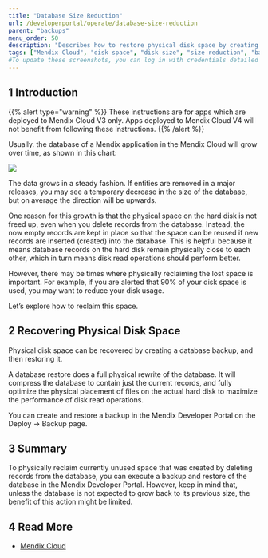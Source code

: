 ```yaml
---
title: "Database Size Reduction"
url: /developerportal/operate/database-size-reduction
parent: "backups"
menu_order: 50
description: "Describes how to restore physical disk space by creating and restoring a database backup."
tags: ["Mendix Cloud", "disk space", "disk size", "size reduction", "backup"]
#To update these screenshots, you can log in with credentials detailed in How to Update Screenshots Using Team Apps.
---
```


## 1 Introduction

{{% alert type="warning" %}}
These instructions are for apps which are deployed to Mendix Cloud V3 only. Apps deployed to Mendix Cloud V4 will not benefit from following these instructions.
{{% /alert %}}

Usually. the database of a Mendix application in the Mendix Cloud will grow over time, as shown in this chart:

![](attachments/database-size-reduction/Untitled.png)

The data grows in a steady fashion. If entities are removed in a major releases, you may see a temporary decrease in the size of the database, but on average the direction will be upwards.

One reason for this growth is that the physical space on the hard disk is not freed up, even when you delete records from the database. Instead, the now empty records are kept in place so that the space can be reused if new records are inserted (created) into the database. This is helpful because it means database records on the hard disk remain physically close to each other, which in turn means disk read operations should perform better.

However, there may be times where physically reclaiming the lost space is important. For example, if you are alerted that 90% of your disk space is used, you may want to reduce your disk usage.

Let’s explore how to reclaim this space.

## 2 Recovering Physical Disk Space

Physical disk space can be recovered by creating a database backup, and then restoring it.

A database restore does a full physical rewrite of the database. It will compress the database to contain just the current records, and fully optimize the physical placement of files on the actual hard disk to maximize the performance of disk read operations.

You can create and restore a backup in the Mendix Developer Portal on the Deploy -> Backup page.

## 3 Summary

To physically reclaim currently unused space that was created by deleting records from the database, you can execute a backup and restore of the database in the Mendix Developer Portal. However, keep in mind that, unless the database is not expected to grow back to its previous size, the benefit of this action might be limited.

## 4 Read More

* [Mendix Cloud](/developerportal/deploy/mendix-cloud-deploy)
